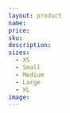 ```yaml
---
layout: product
name:
price:
sku:
description:
sizes:
  - XS
  - Small
  - Medium
  - Large
  - XL
image:
---
```

